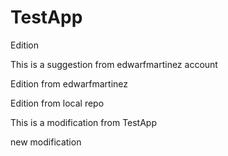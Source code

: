 # TestApp

Edition


This is a suggestion from edwarfmartinez account

Edition from edwarfmartinez

Edition from local repo 

This is a modification from TestApp

new modification
